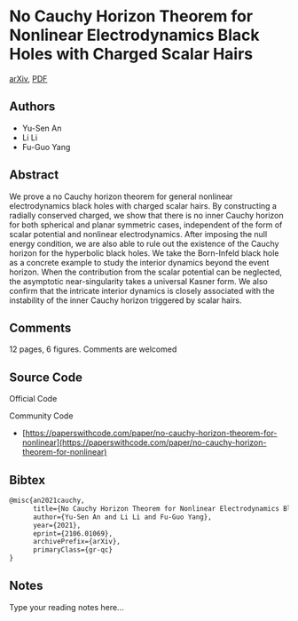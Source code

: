 
# No Cauchy Horizon Theorem for Nonlinear Electrodynamics Black Holes with Charged Scalar Hairs

[arXiv](https://arxiv.org/abs/2106.01069), [PDF](https://arxiv.org/pdf/2106.01069.pdf)

## Authors

- Yu-Sen An
- Li Li
- Fu-Guo Yang

## Abstract

We prove a no Cauchy horizon theorem for general nonlinear electrodynamics black holes with charged scalar hairs. By constructing a radially conserved charged, we show that there is no inner Cauchy horizon for both spherical and planar symmetric cases, independent of the form of scalar potential and nonlinear electrodynamics. After imposing the null energy condition, we are also able to rule out the existence of the Cauchy horizon for the hyperbolic black holes. We take the Born-Infeld black hole as a concrete example to study the interior dynamics beyond the event horizon. When the contribution from the scalar potential can be neglected, the asymptotic near-singularity takes a universal Kasner form. We also confirm that the intricate interior dynamics is closely associated with the instability of the inner Cauchy horizon triggered by scalar hairs.

## Comments

12 pages, 6 figures. Comments are welcomed

## Source Code

Official Code



Community Code

- [https://paperswithcode.com/paper/no-cauchy-horizon-theorem-for-nonlinear](https://paperswithcode.com/paper/no-cauchy-horizon-theorem-for-nonlinear)

## Bibtex

```tex
@misc{an2021cauchy,
      title={No Cauchy Horizon Theorem for Nonlinear Electrodynamics Black Holes with Charged Scalar Hairs}, 
      author={Yu-Sen An and Li Li and Fu-Guo Yang},
      year={2021},
      eprint={2106.01069},
      archivePrefix={arXiv},
      primaryClass={gr-qc}
}
```

## Notes

Type your reading notes here...

